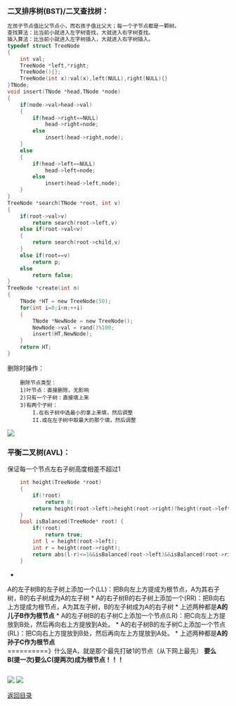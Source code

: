 ### 二叉排序树(BST)/二叉查找树：
```C
左孩子节点值比父节点小，而右孩子值比父大；每一个子节点都是一颗树。
查找算法：比当前小就进入左字树查找，大就进入右字树查找。
插入算法：比当前小就进入左字树插入，大就进入右字树插入。
typedef struct TreeNode
{
    int val;
    TreeNode *left,*right;
    TreeNode(){};
    TreeNode(int x):val(x),left(NULL),right(NULL){}
}TNode;
void insert(TNode *head,TNode *node)
{
    if(node->val>head->val)
    {
        if(head->right==NULL)
            head->right=node;
        else
            insert(head->right,node);
    }
    else
    {
        if(head->left==NULL)
            head->left=node;
        else
            insert(head->left,node);
    }
}
TreeNode *search(TNode *root, int v)
{
    if(root->val>v)
        return search(root->left,v)
    else if(root->val<v)
    {
        return search(root->child,v)
    }
    else if(root==v)
        return p;
    else
        return false;
}
TreeNode *create(int n)
{
    TNode *HT = new TreeNode(50);
    for(int i=0;i<n;++i)
    {
        TNode *NewNode = new TreeNode();
        NewNode->val = rand()%100;
        insert(HT,NewNode);
    }
    return HT;
}
```
删除时操作：
```
    删除节点类型：
    1)叶节点：直接删除，无影响
    2)只有一个子树：直接填上来
    3)有两个子树：
        I.在右子树中选最小的拿上来填，然后调整
        II.或在左子树中取最大的那个填，然后调整

```
![](IMG_20160116_105530.jpg)

### 平衡二叉树(AVL)：
保证每一个节点左右子树高度相差不超过1
```C
    int height(TreeNode *root)
    {
        if(!root)
            return 0;
        return height(root->left)>height(root->right)?height(root->left)+1:height(root->right)+1;
    }
    bool isBalanced(TreeNode* root) {
        if(!root)
            return true;
        int l = height(root->left);
        int r = height(root->right);
        return abs(l-r)<=1&&isBalanced(root->left)&&isBalanced(root->right);
    }
```
* 
A的左子树B的左子树上添加一个(LL)：把B向左上方提成为根节点，A为其右子树，B的右子树成为A的左子树
* 
A的右子树B的右子树上添加一个(RR)：把B向右上方提成为根节点，A为其左子树，B的左子树成为A的右子树
    * 
上述两种都是**A的儿子B作为根节点**
* 
A的左子树B的右子树C上添加一个节点(LR)：把C向左上方提放到B处，然后再向右上方提放到A处。
* 
A的右子树B的左子树C上添加一个节点(RL)：把C向右上方提放到B处，然后再向左上方提放到A处。
    * 
上述两种都是**A的孙子C作为根节点**<br>
==========》什么是A，就是那个最先打破1的节点（从下网上最先）
**要么B(提一次)要么C(提两次)成为根节点！！！**
```
```
![](IMG_20160116_105600.jpg)
![](IMG_20160116_105618.jpg)

[返回目录](README.md)